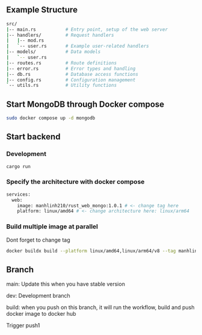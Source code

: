 ## Example Structure

``` bash
src/
|-- main.rs           # Entry point, setup of the web server
|-- handlers/         # Request handlers
|   |-- mod.rs
|   `-- user.rs       # Example user-related handlers
|-- models/           # Data models
|   `-- user.rs
|-- routes.rs         # Route definitions
|-- error.rs          # Error types and handling
|-- db.rs             # Database access functions
|-- config.rs         # Configuration management
`-- utils.rs          # Utility functions
```

## Start MongoDB through Docker compose

``` bash
sudo docker compose up -d mongodb
```

## Start backend

### Development

``` bash
cargo run
```

### Specify the architecture with docker compose

``` bash
services:
  web:
    image: manhlinh210/rust_web_mongo:1.0.1 # <- change tag here
    platform: linux/amd64 # <- change architecture here: linux/arm64
```

### Build multiple image at parallel

Dont forget to change tag

``` bash
docker buildx build --platform linux/amd64,linux/arm64/v8 --tag manhlinh210/rust_web_mongo:1.0.1 --push .
```

## Branch

main: Update this when you have stable version

dev: Development branch

build: when you push on this branch, it will run the workflow, build and push docker image to docker hub

Trigger push1
